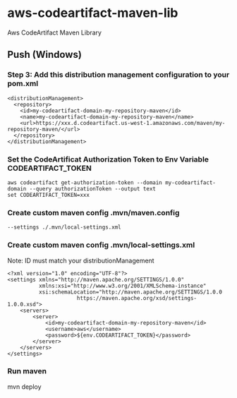 # aws-codeartifact-maven-lib
Aws CodeArtifact Maven Library


## Push (Windows)

### Step 3: Add this distribution management configuration to your pom.xml

```
<distributionManagement>
  <repository>
    <id>my-codeartifact-domain-my-repository-maven</id>
    <name>my-codeartifact-domain-my-repository-maven</name>
    <url>https://xxx.d.codeartifact.us-west-1.amazonaws.com/maven/my-repository-maven/</url>
  </repository>
</distributionManagement>
```

### Set the CodeArtificat Authorization Token to Env Variable CODEARTIFACT_TOKEN

```
aws codeartifact get-authorization-token --domain my-codeartifact-domain --query authorizationToken --output text
set CODEARTIFACT_TOKEN=xxx
```

### Create custom maven config .mvn/maven.config

```
--settings ./.mvn/local-settings.xml
```

### Create custom maven config .mvn/local-settings.xml

Note: ID must match your distributionManagement

```
<?xml version="1.0" encoding="UTF-8"?>
<settings xmlns="http://maven.apache.org/SETTINGS/1.0.0"
          xmlns:xsi="http://www.w3.org/2001/XMLSchema-instance"
          xsi:schemaLocation="http://maven.apache.org/SETTINGS/1.0.0
                      https://maven.apache.org/xsd/settings-1.0.0.xsd">
    <servers>
        <server>
            <id>my-codeartifact-domain-my-repository-maven</id>
            <username>aws</username>
            <password>${env.CODEARTIFACT_TOKEN}</password>
        </server>
    </servers>
</settings>

```

### Run maven

mvn deploy